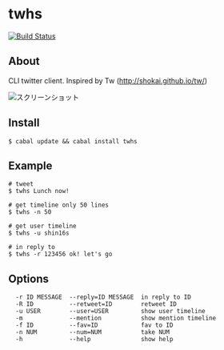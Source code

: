 # twhs

[![Build Status](https://travis-ci.org/suzuki-shin/twhs.svg?branch=master)](https://travis-ci.org/suzuki-shin/twhs)

## About ##

CLI twitter client. Inspired by Tw (http://shokai.github.io/tw/)

![スクリーンショット](https://dl.dropboxusercontent.com/u/2544479/%E3%82%B9%E3%82%AF%E3%83%AA%E3%83%BC%E3%83%B3%E3%82%B7%E3%83%A7%E3%83%83%E3%83%88%202014-06-02%2013.44.20.png)

## Install ##
```
$ cabal update && cabal install twhs
```

## Example ##

```
# tweet
$ twhs Lunch now!
```
```
# get timeline only 50 lines
$ twhs -n 50
```
```
# get user timeline
$ twhs -u shin16s
```
```
# in reply to
$ twhs -r 123456 ok! let's go
```

## Options ##

```
  -r ID MESSAGE  --reply=ID MESSAGE  in reply to ID
  -R ID          --retweet=ID        retweet ID
  -u USER        --user=USER         show user timeline
  -m             --mention           show mention timeline
  -f ID          --fav=ID            fav to ID
  -n NUM         --num=NUM           take NUM
  -h             --help              show help
```

